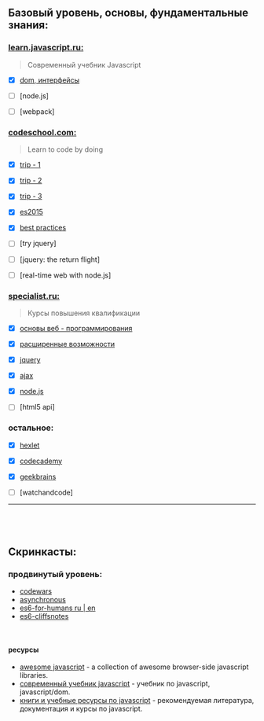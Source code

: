 ## Базовый уровень, основы, фундаментальные знания:


### [learn.javascript.ru:](https://learn.javascript.ru/) 
> Современный учебник Javascript
- [x] [dom, интерфейсы](link/others/learn.javascript/ch1.md)
- [ ] [node.js]
- [ ] [webpack]


### [codeschool.com:](https://www.codeschool.com/learn/javascript)
> Learn to code by doing
- [x] [trip - 1](link/codeschool/js-road-trip-1/ch1.md)
- [x] [trip - 2](link/codeschool/js-road-trip-2/ch1.md)
- [x] [trip - 3](link/codeschool/js-road-trip-3/ch1.md)
- [x] [es2015](link/codeschool/js-es6/ch1.md)
- [x] [best practices](link/codeschool/js-best-practices/ch1.md)
- [ ] [try jquery]
- [ ] [jquery: the return flight]
- [ ] [real-time web with node.js]


### [specialist.ru:](http://www.specialist.ru/courses)
> Курсы повышения квалификации
- [x] [основы веб - программирования](link/specialist/level-1/ch1.md)
- [x] [расширенные возможности](link/specialist/level-2/ch1.md)
- [x] [jquery](link/specialist/level-3/ch1.md)
- [x] [ajax](link/specialist/level-4/ch1.md)
- [x] [node.js](link/specialist/level-5/ch1.md)
- [ ] [html5 api]


### остальное:
- [x] [hexlet](link/others/hexlet-io/ch1.md)
- [x] [codecademy](link/others/codeacademy/ch1.md)
- [x] [geekbrains](link/others/geekbrains-ru/ch1.md)
- [ ] [watchandcode]


---
&nbsp; 
---


## Скринкасты:

### продвинутый уровень:
* [codewars](link/others/codewars/ch1.md)
* [asynchronous](link/others/asynchronous/ch1.md)
* [es6-for-humans ru | en](link/others/es6/)
* [es6-cliffsnotes](link/others/laracasts/ch1.md)


&nbsp; 

#### ресурсы
- [awesome javascript](https://github.com/sorrycc/awesome-javascript) - a collection of awesome browser-side javascript libraries.
- [современный учебник javascript](http://learn.javascript.ru/) - учебник по javascript, javascript/dom.
- [книги и учебные ресурсы по javascript](http://ru.stackoverflow.com/questions/474385/%d0%9a%d0%bd%d0%b8%d0%b3%d0%b8-%d0%b8-%d1%83%d1%87%d0%b5%d0%b1%d0%bd%d1%8b%d0%b5-%d1%80%d0%b5%d1%81%d1%83%d1%80%d1%81%d1%8b-%d0%bf%d0%be-javascript) - рекомендуемая литература, документация и курсы по javascript.
